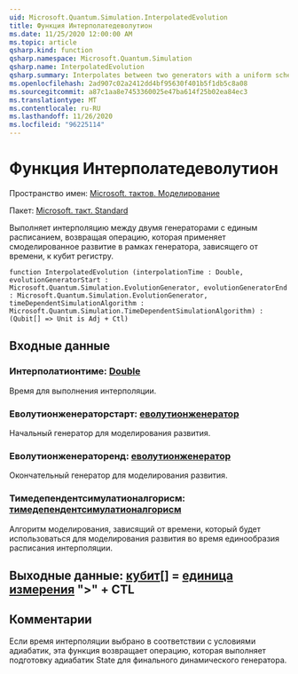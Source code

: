 ```yaml
---
uid: Microsoft.Quantum.Simulation.InterpolatedEvolution
title: Функция Интерполатедеволутион
ms.date: 11/25/2020 12:00:00 AM
ms.topic: article
qsharp.kind: function
qsharp.namespace: Microsoft.Quantum.Simulation
qsharp.name: InterpolatedEvolution
qsharp.summary: Interpolates between two generators with a uniform schedule, returning an operation that applies simulated evolution under the resulting time-dependent generator to a qubit register.
ms.openlocfilehash: 2ad907c02a2412dd4bf95630f401b5f1db5c8a08
ms.sourcegitcommit: a87c1aa8e7453360025e47ba614f25b02ea84ec3
ms.translationtype: MT
ms.contentlocale: ru-RU
ms.lasthandoff: 11/26/2020
ms.locfileid: "96225114"
---
```

# <a name="interpolatedevolution-function"></a>Функция Интерполатедеволутион

Пространство имен: [Microsoft. тактов. Моделирование](xref:Microsoft.Quantum.Simulation)

Пакет: [Microsoft. такт. Standard](https://nuget.org/packages/Microsoft.Quantum.Standard)


Выполняет интерполяцию между двумя генераторами с единым расписанием, возвращая операцию, которая применяет смоделированное развитие в рамках генератора, зависящего от времени, к кубит регистру.

```qsharp
function InterpolatedEvolution (interpolationTime : Double, evolutionGeneratorStart : Microsoft.Quantum.Simulation.EvolutionGenerator, evolutionGeneratorEnd : Microsoft.Quantum.Simulation.EvolutionGenerator, timeDependentSimulationAlgorithm : Microsoft.Quantum.Simulation.TimeDependentSimulationAlgorithm) : (Qubit[] => Unit is Adj + Ctl)
```


## <a name="input"></a>Входные данные

### <a name="interpolationtime--double"></a>Интерполатионтиме: [Double](xref:microsoft.quantum.lang-ref.double)

Время для выполнения интерполяции.


### <a name="evolutiongeneratorstart--evolutiongenerator"></a>Еволутионженераторстарт: [еволутионженератор](xref:Microsoft.Quantum.Simulation.EvolutionGenerator)

Начальный генератор для моделирования развития.


### <a name="evolutiongeneratorend--evolutiongenerator"></a>Еволутионженераторенд: [еволутионженератор](xref:Microsoft.Quantum.Simulation.EvolutionGenerator)

Окончательный генератор для моделирования развития.


### <a name="timedependentsimulationalgorithm--timedependentsimulationalgorithm"></a>Тимедепендентсимулатионалгорисм: [тимедепендентсимулатионалгорисм](xref:Microsoft.Quantum.Simulation.TimeDependentSimulationAlgorithm)

Алгоритм моделирования, зависящий от времени, который будет использоваться для моделирования развития во время единообразия расписания интерполяции.



## <a name="output--qubit--unit--is-adj--ctl"></a>Выходные данные: [кубит](xref:microsoft.quantum.lang-ref.qubit)[] = [единица измерения](xref:microsoft.quantum.lang-ref.unit)  ">" + CTL



## <a name="remarks"></a>Комментарии

Если время интерполяции выбрано в соответствии с условиями адиабатик, эта функция возвращает операцию, которая выполняет подготовку адиабатик State для финального динамического генератора.